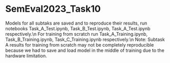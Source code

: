 # SemEval2023_Task10

Models for all subtaks are saved and to reproduce their results, run notebooks Task_A_Test.ipynb, Task_B_Test.ipynb, Task_A_Test.ipynb respectively.\n
For training from scratch run Task_A_Training.ipynb, Task_B_Training.ipynb, Task_C_Training.ipynb respectively.\n
Note: Subtask A results for training from scratch may not be completely reproducible because we had to save and load model in the middle of training due to the hardware limitation.

